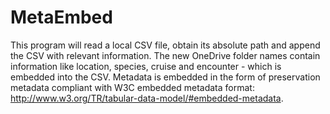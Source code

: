 # MetaEmbed

This program will read a local CSV file, obtain its absolute path and append the CSV with relevant information. The new OneDrive folder names contain information like location, species, cruise and encounter - which is embedded into the CSV. Metadata is embedded in the form of preservation metadata compliant with W3C embedded metadata format: http://www.w3.org/TR/tabular-data-model/#embedded-metadata.
